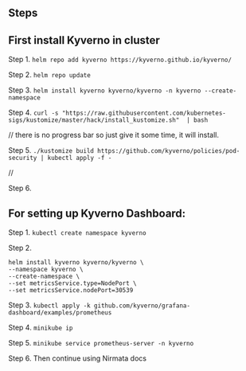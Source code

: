 ## Steps

## First install Kyverno in cluster

Step 1. `helm repo add kyverno https://kyverno.github.io/kyverno/`

Step 2. `helm repo update`

Step 3. `helm install kyverno kyverno/kyverno -n kyverno --create-namespace`

Step 4. `curl -s "https://raw.githubusercontent.com/kubernetes-sigs/kustomize/master/hack/install_kustomize.sh"  | bash`

// there is no progress bar so just give it some time, it will install.

Step 5. `./kustomize build https://github.com/kyverno/policies/pod-security | kubectl apply -f -`

// 

Step 6. 


## For setting up Kyverno Dashboard:

Step 1. `kubectl create namespace kyverno`

Step 2. 
```
helm install kyverno kyverno/kyverno \
--namespace kyverno \
--create-namespace \
--set metricsService.type=NodePort \
--set metricsService.nodePort=30539
```


Step 3. `kubectl apply -k github.com/kyverno/grafana-dashboard/examples/prometheus`

Step 4. `minikube ip`

Step 5. `minikube service prometheus-server -n kyverno`

Step 6. Then continue using Nirmata docs
